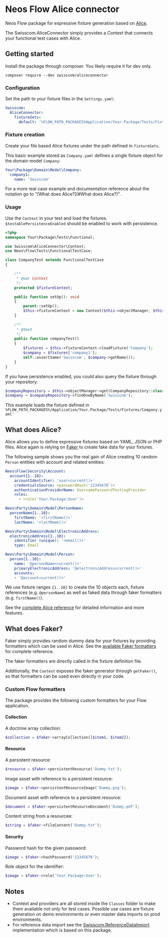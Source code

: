 # Neos Flow Alice connector

Neos Flow package for expressive fixture generation based on [Alice](https://github.com/nelmio/alice).

The Swisscom.AliceConnector simply provides a Context that connects your functional test cases with Alice.

## Getting started

Install the package through composer. You likely require it for dev only.

```
composer require --dev swisscom/aliceconnector
```

### Configuration

Set the path to your fixture files in the ``Settings.yaml``:

```yaml
Swisscom:
  AliceConnector:
    fixtureSets:
      default: '%FLOW_PATH_PACKAGES%Application/Your.Package/Tests/Fixtures/{name}.yaml'
```

### Fixture creation

Create your file based Alice fixtures under the path defined in ```fixtureSets```. 

This basic example stored as ``Company.yaml`` defines a single fixture object for the domain model ``Company``:

```yaml
Your\Package\Domain\Model\Company:
  company1:
    name: 'Swisscom'
```

For a more real case example and documentation reference about the notation go to "[What does Alice?](#What does Alice?)".

### Usage

Use the ``Context`` in your test and load the fixtures. ``$testablePersistenceEnabled`` should be enabled to work with persistence.

```php
<?php
namespace Your\Package\Tests\Functional;

use Swisscom\AliceConnector\Context;
use Neos\Flow\Tests\FunctionalTestCase;

class CompanyTest extends FunctionalTestCase
{

    /**
     * @var Context
     */
    protected $fixtureContext;

    public function setUp(): void
    {
        parent::setUp();
        $this->fixtureContext = new Context($this->objectManager, $this::$testablePersistenceEnabled);
    }
    
    /**
     * @test
     */
    public function companyTest()
    {
        $fixtures = $this->fixtureContext->loadFixture('Company');
        $company = $fixtures['company1'];
        self::assertSame('Swisscom', $company->getName());
    }
}
```

If you have persistence enabled, you could also query the fixture through your repository:

```php
$companyRepository = $this->objectManager->get(CompanyRepository::class);
$company = $companyRepository->findOneByName('Swisscom');
```

This example loads the fixture defined in ```%FLOW_PATH_PACKAGES%/Application/Your.Package/Tests/Fixtures/Company.yaml'```

 

## What does Alice?

Alice allows you to define expressive fixtures based on YAML, JSON or PHP files. 
Alice again is relying on [Faker](https://github.com/FakerPHP/Faker) to create fake data for your fixtures.

The following sample shows you the real gain of Alice creating 10 random ``Person`` entities with account and related entities:
```yaml
Neos\Flow\Security\Account:
  account{1..10}:
    accountIdentifier: 'user<current()>'
    credentialsSource: <passwordHash('12345678')>
    authenticationProviderName: UsernamePasswordTestingProvider
    roles:
      - <role('Your.Package:User')>

Neos\Party\Domain\Model\PersonName:
  personName{1..10}:
    firstName: '<firstName()>'
    lastName: '<lastName()>'

Neos\Party\Domain\Model\ElectronicAddress:
  electronicAddress{1..10}:
    identifier (unique): '<email()>'
    type: Email

Neos\Party\Domain\Model\Person:
  person{1..10}:
    name: '@personName<current()>'
    primaryElectronicAddress: '@electronicAddress<current()>'
    accounts:
    - '@account<current()>'
```

We use fixture ranges ``{1..10}`` to create the 10 objects each, fixture references (e.g. ``@personName``) as well as 
faked data through faker formatters (e.g. ``firstName()``).

See the [complete Alice reference](https://github.com/nelmio/alice/blob/master/doc/complete-reference.md) for detailed information and more features.


## What does Faker?

Faker simply provides random dummy data for your fixtures by providing formatters which can be used in Alice. 
See the [available Faker formatters](https://fakerphp.github.io/formatters/) for complete reference.

The faker formatters are directly called in the fixture definition file.

Additionally, the ``Context`` exposes the faker generator through ``getFaker()``, so that formatters can be used even directly in your code.


### Custom Flow formatters

The package provides the following custom formatters for your Flow application.

#### Collection

A doctrine array collection:
```php
$collection = $faker->arrayCollection([$item1, $item2]);
```

#### Resource

A persistent resource:
```php
$resource = $faker->persistentResource('Dummy.txt');
```

Image asset with reference to a persistent resource:
```php
$image = $faker->persistentResourceImage('Dummy.png');
```

Document asset with reference to a persistent resource:
```php
$document = $faker->persistentResourceDocument('Dummy.pdf');
```

Content string from a resourcee:
```php
$string = $faker->fileContent('Dummy.txt');
```

#### Security

Password hash for the given password:
```php
$image = $faker->hashPassword('12345678');
```

Role object for the identifier:
```php
$image = $faker->role('Your.Package:User');
```

## Notes

- Context and providers are all stored inside the ``Classes`` folder to make them available not only for test cases. 
  Possible use cases are fixture generation on demo environments or even master data imports on prod environments.
- For reference data import see the [Swisscom.ReferenceDataImport](https://github.com/onivaevents/Swisscom.ReferenceDataImport) implementation which is based on this package.
